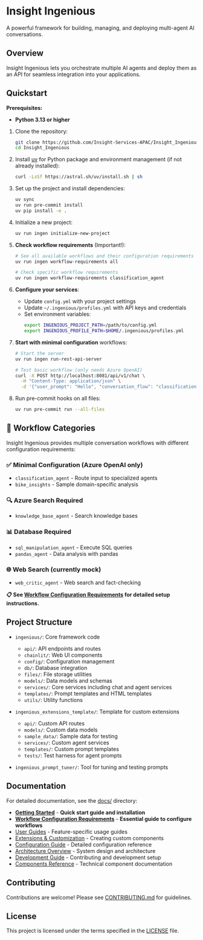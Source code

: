 # Insight Ingenious

A powerful framework for building, managing, and deploying multi-agent AI conversations.

## Overview
Insight Ingenious lets you orchestrate multiple AI agents and deploy them as an API for seamless integration into your applications.

## Quickstart

**Prerequisites:**

- **Python 3.13 or higher**

1. Clone the repository:
    ```bash
    git clone https://github.com/Insight-Services-APAC/Insight_Ingenious.git
    cd Insight_Ingenious
    ```

2. Install [uv](https://docs.astral.sh/uv/) for Python package and environment management (if not already installed):
    ```bash
    curl -LsSf https://astral.sh/uv/install.sh | sh
    ```

3. Set up the project and install dependencies:
    ```bash
    uv sync
    uv run pre-commit install
    uv pip install -e .
    ```

4. Initialize a new project:
    ```bash
    uv run ingen initialize-new-project
    ```

5. **Check workflow requirements** (Important!):
    ```bash
    # See all available workflows and their configuration requirements
    uv run ingen workflow-requirements all

    # Check specific workflow requirements
    uv run ingen workflow-requirements classification_agent
    ```

6. **Configure your services**:
   - Update `config.yml` with your project settings
   - Update `~/.ingenious/profiles.yml` with API keys and credentials
   - Set environment variables:
     ```bash
     export INGENIOUS_PROJECT_PATH=/path/to/config.yml
     export INGENIOUS_PROFILE_PATH=$HOME/.ingenious/profiles.yml
     ```

7. **Start with minimal configuration** workflows:
   ```bash
   # Start the server
   uv run ingen run-rest-api-server

   # Test basic workflow (only needs Azure OpenAI)
   curl -X POST http://localhost:8081/api/v1/chat \
     -H "Content-Type: application/json" \
     -d '{"user_prompt": "Hello", "conversation_flow": "classification_agent"}'
   ```

8. Run pre-commit hooks on all files:
    ```bash
    uv run pre-commit run --all-files
    ```

## 🎯 Workflow Categories

Insight Ingenious provides multiple conversation workflows with different configuration requirements:

### ✅ **Minimal Configuration** (Azure OpenAI only)
- `classification_agent` - Route input to specialized agents
- `bike_insights` - Sample domain-specific analysis

### 🔍 **Azure Search Required**
- `knowledge_base_agent` - Search knowledge bases

### 📊 **Database Required**
- `sql_manipulation_agent` - Execute SQL queries
- `pandas_agent` - Data analysis with pandas

### 🌐 **Web Search** (currently mock)
- `web_critic_agent` - Web search and fact-checking

**📋 See [Workflow Configuration Requirements](docs/workflows/README.md) for detailed setup instructions.**

## Project Structure

- `ingenious/`: Core framework code
  - `api/`: API endpoints and routes
  - `chainlit/`: Web UI components
  - `config/`: Configuration management
  - `db/`: Database integration
  - `files/`: File storage utilities
  - `models/`: Data models and schemas
  - `services/`: Core services including chat and agent services
  - `templates/`: Prompt templates and HTML templates
  - `utils/`: Utility functions

- `ingenious_extensions_template/`: Template for custom extensions
  - `api/`: Custom API routes
  - `models/`: Custom data models
  - `sample_data/`: Sample data for testing
  - `services/`: Custom agent services
  - `templates/`: Custom prompt templates
  - `tests/`: Test harness for agent prompts

- `ingenious_prompt_tuner/`: Tool for tuning and testing prompts

## Documentation

For detailed documentation, see the [docs/](docs/) directory:

- **[Getting Started](docs/getting-started/README.md)** - **Quick start guide and installation**
- **[Workflow Configuration Requirements](docs/workflows/README.md)** - **Essential guide to configure workflows**
- [User Guides](docs/guides/README.md) - Feature-specific usage guides
- [Extensions & Customization](docs/extensions/README.md) - Creating custom components
- [Configuration Guide](docs/configuration/README.md) - Detailed configuration reference
- [Architecture Overview](docs/architecture/README.md) - System design and architecture
- [Development Guide](docs/development/README.md) - Contributing and development setup
- [Components Reference](docs/components/README.md) - Technical component documentation

## Contributing

Contributions are welcome! Please see [CONTRIBUTING.md](CONTRIBUTING.md) for guidelines.

## License

This project is licensed under the terms specified in the [LICENSE](LICENSE) file.
